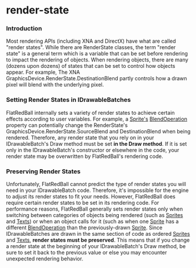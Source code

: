 # render-state

### Introduction

Most rendering APIs (including XNA and DirectX) have what are called "render states". While there are RenderState classes, the term "render state" is a general term which is a variable that can be set before rendering to impact the rendering of objects. When rendering objects, there are many (dozens upon dozens) of states that can be set to control how objects appear. For example, The XNA GraphicsDevice.RenderState.DestinationBlend partly controls how a drawn pixel will blend with the underlying pixel.

### Setting Render States in IDrawableBatches

FlatRedBall internally sets a variety of render states to achieve certain effects according to user variables. For example, a [Sprite's](../../../../../frb/docs/index.php) [BlendOperation](../../../../../frb/docs/index.php#Alpha_and_BlendOperation) property can potentially change the RenderState's GraphicsDevice.RenderState.SourceBlend and DestinationBlend when being rendered. Therefore, any render state that you rely on in your IDrawableBatch's Draw method must be set **in the Draw method**. If it is set only in the IDrawableBatch's constructor or elsewhere in the code, your render state may be overwritten by FlatRedBall's rendering code.

### Preserving Render States

Unfortunately, FlatRedBall cannot predict the type of render states you will need in your IDrawableBatch code. Therefore, it's impossible for the engine to adjust its render states to fit your needs. However, FlatRedBall does require certain render states to be set in its rendering code. For performance reasons, FlatRedBall generally sets render states only when switching between categories of objects being rendered (such as [Sprites](../../../../../frb/docs/index.php) and [Texts](../../../../../frb/docs/index.php)) or when an object calls for it (such as when one [Sprite](../../../../../frb/docs/index.php) has a different [BlendOperation](../../../../../frb/docs/index.php#Alpha_and_BlendOperation) than the previously-drawn [Sprite](../../../../../frb/docs/index.php). Since IDrawableBatches are drawn in the same section of code as ordered [Sprites](../../../../../frb/docs/index.php) and [Texts](../../../../../frb/docs/index.php), **render states must be preserved**. This means that if you change a render state at the beginning of your IDrawableBatch's Draw method, be sure to set it back to the previous value or else you may encounter unexpected rendering behavior.
